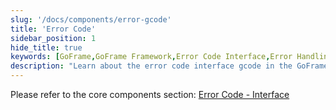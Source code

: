 ```yaml
---
slug: '/docs/components/error-gcode'
title: 'Error Code'
sidebar_position: 1
hide_title: true
keywords: [GoFrame,GoFrame Framework,Error Code Interface,Error Handling,Core Components,Interface Reference,gcode,Component Development,Architectural Design,System Stability]
description: "Learn about the error code interface gcode in the GoFrame framework and how to effectively handle errors in your project. This document provides a detailed introduction to the functionality and usage of the error code interface, helping developers build stable and reliable applications in the GoFrame framework, ensuring system high availability and maintainability."
---
```


Please refer to the core components section: [Error Code - Interface](../../核心组件/错误处理/错误处理-错误码特性/错误处理-错误码接口.md)